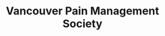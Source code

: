 ---
title: "Vancouver Pain Management Society"
url: /vancouver/vancouver-pain-management-society/
shop: cannabis
---